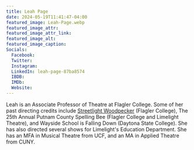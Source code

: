 ```yaml
---
title: Leah Page
date: 2024-05-19T11:41:47-04:00
featured_image: Leah-Page.webp
featured_image_attr: 
featured_image_attr_link: 
featured_image_alt: 
featured_image_caption: 
Socials:
  Facebook: 
  Twitter: 
  Instagram: 
  LinkedIn: leah-page-87ba8574
  IBDB: 
  IMDb:
  Website: 
---
```

Leah is an Associate Professor of Theatre at Flagler College. Some of her past directing credits include [Streetlight Woodpecker](/productions/2024-streetlight-woodpecker/) (Flagler College), The 25th Annual Putnam County Spelling Bee (Flagler College and Limelight Theatre), and Wayside School is Falling Down (Daytona State College). She has also directed several shows for Limelight's Education Department. She has an MFA in Musical Theatre from UCF, and an MA in Applied Theatre from CUNY.